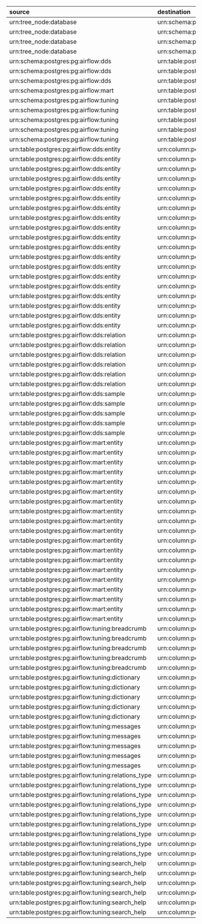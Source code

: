 | source                                              | destination                                                               | type     | loaded_by      | attribute   |
|:----------------------------------------------------|:--------------------------------------------------------------------------|:---------|:---------------|:------------|
| urn:tree_node:database                              | urn:schema:postgres:pg:airflow:dds                                        | Contains | dd_load_dds_pg | non         |
| urn:tree_node:database                              | urn:schema:postgres:pg:airflow:mart                                       | Contains | dd_load_dds_pg | non         |
| urn:tree_node:database                              | urn:schema:postgres:pg:airflow:public                                     | Contains | dd_load_dds_pg | non         |
| urn:tree_node:database                              | urn:schema:postgres:pg:airflow:tuning                                     | Contains | dd_load_dds_pg | non         |
| urn:schema:postgres:pg:airflow:dds                  | urn:table:postgres:pg:airflow:dds:entity                                  | Contains | dd_load_dds_pg | non         |
| urn:schema:postgres:pg:airflow:dds                  | urn:table:postgres:pg:airflow:dds:relation                                | Contains | dd_load_dds_pg | non         |
| urn:schema:postgres:pg:airflow:dds                  | urn:table:postgres:pg:airflow:dds:sample                                  | Contains | dd_load_dds_pg | non         |
| urn:schema:postgres:pg:airflow:mart                 | urn:table:postgres:pg:airflow:mart:entity                                 | Contains | dd_load_dds_pg | non         |
| urn:schema:postgres:pg:airflow:tuning               | urn:table:postgres:pg:airflow:tuning:breadcrumb                           | Contains | dd_load_dds_pg | non         |
| urn:schema:postgres:pg:airflow:tuning               | urn:table:postgres:pg:airflow:tuning:dictionary                           | Contains | dd_load_dds_pg | non         |
| urn:schema:postgres:pg:airflow:tuning               | urn:table:postgres:pg:airflow:tuning:messages                             | Contains | dd_load_dds_pg | non         |
| urn:schema:postgres:pg:airflow:tuning               | urn:table:postgres:pg:airflow:tuning:relations_type                       | Contains | dd_load_dds_pg | non         |
| urn:schema:postgres:pg:airflow:tuning               | urn:table:postgres:pg:airflow:tuning:search_help                          | Contains | dd_load_dds_pg | non         |
| urn:table:postgres:pg:airflow:dds:entity            | urn:column:postgres:pg:airflow:dds:entity:codes                           | Contains | dd_load_dds_pg | non         |
| urn:table:postgres:pg:airflow:dds:entity            | urn:column:postgres:pg:airflow:dds:entity:entity_name                     | Contains | dd_load_dds_pg | non         |
| urn:table:postgres:pg:airflow:dds:entity            | urn:column:postgres:pg:airflow:dds:entity:entity_name_short               | Contains | dd_load_dds_pg | non         |
| urn:table:postgres:pg:airflow:dds:entity            | urn:column:postgres:pg:airflow:dds:entity:entity_type                     | Contains | dd_load_dds_pg | non         |
| urn:table:postgres:pg:airflow:dds:entity            | urn:column:postgres:pg:airflow:dds:entity:filters                         | Contains | dd_load_dds_pg | non         |
| urn:table:postgres:pg:airflow:dds:entity            | urn:column:postgres:pg:airflow:dds:entity:grid                            | Contains | dd_load_dds_pg | non         |
| urn:table:postgres:pg:airflow:dds:entity            | urn:column:postgres:pg:airflow:dds:entity:htmls                           | Contains | dd_load_dds_pg | non         |
| urn:table:postgres:pg:airflow:dds:entity            | urn:column:postgres:pg:airflow:dds:entity:info                            | Contains | dd_load_dds_pg | non         |
| urn:table:postgres:pg:airflow:dds:entity            | urn:column:postgres:pg:airflow:dds:entity:json_data                       | Contains | dd_load_dds_pg | non         |
| urn:table:postgres:pg:airflow:dds:entity            | urn:column:postgres:pg:airflow:dds:entity:json_data_ui                    | Contains | dd_load_dds_pg | non         |
| urn:table:postgres:pg:airflow:dds:entity            | urn:column:postgres:pg:airflow:dds:entity:json_system                     | Contains | dd_load_dds_pg | non         |
| urn:table:postgres:pg:airflow:dds:entity            | urn:column:postgres:pg:airflow:dds:entity:links                           | Contains | dd_load_dds_pg | non         |
| urn:table:postgres:pg:airflow:dds:entity            | urn:column:postgres:pg:airflow:dds:entity:loaded_by                       | Contains | dd_load_dds_pg | non         |
| urn:table:postgres:pg:airflow:dds:entity            | urn:column:postgres:pg:airflow:dds:entity:notifications                   | Contains | dd_load_dds_pg | non         |
| urn:table:postgres:pg:airflow:dds:entity            | urn:column:postgres:pg:airflow:dds:entity:processed_dttm                  | Contains | dd_load_dds_pg | non         |
| urn:table:postgres:pg:airflow:dds:entity            | urn:column:postgres:pg:airflow:dds:entity:search_data                     | Contains | dd_load_dds_pg | non         |
| urn:table:postgres:pg:airflow:dds:entity            | urn:column:postgres:pg:airflow:dds:entity:tables                          | Contains | dd_load_dds_pg | non         |
| urn:table:postgres:pg:airflow:dds:entity            | urn:column:postgres:pg:airflow:dds:entity:tags                            | Contains | dd_load_dds_pg | non         |
| urn:table:postgres:pg:airflow:dds:entity            | urn:column:postgres:pg:airflow:dds:entity:urn                             | Contains | dd_load_dds_pg | non         |
| urn:table:postgres:pg:airflow:dds:relation          | urn:column:postgres:pg:airflow:dds:relation:attribute                     | Contains | dd_load_dds_pg | non         |
| urn:table:postgres:pg:airflow:dds:relation          | urn:column:postgres:pg:airflow:dds:relation:destination                   | Contains | dd_load_dds_pg | non         |
| urn:table:postgres:pg:airflow:dds:relation          | urn:column:postgres:pg:airflow:dds:relation:loaded_by                     | Contains | dd_load_dds_pg | non         |
| urn:table:postgres:pg:airflow:dds:relation          | urn:column:postgres:pg:airflow:dds:relation:processed_dttm                | Contains | dd_load_dds_pg | non         |
| urn:table:postgres:pg:airflow:dds:relation          | urn:column:postgres:pg:airflow:dds:relation:source                        | Contains | dd_load_dds_pg | non         |
| urn:table:postgres:pg:airflow:dds:relation          | urn:column:postgres:pg:airflow:dds:relation:type                          | Contains | dd_load_dds_pg | non         |
| urn:table:postgres:pg:airflow:dds:sample            | urn:column:postgres:pg:airflow:dds:sample:cnt_rows                        | Contains | dd_load_dds_pg | non         |
| urn:table:postgres:pg:airflow:dds:sample            | urn:column:postgres:pg:airflow:dds:sample:column_def                      | Contains | dd_load_dds_pg | non         |
| urn:table:postgres:pg:airflow:dds:sample            | urn:column:postgres:pg:airflow:dds:sample:processed_dttm                  | Contains | dd_load_dds_pg | non         |
| urn:table:postgres:pg:airflow:dds:sample            | urn:column:postgres:pg:airflow:dds:sample:sample_data                     | Contains | dd_load_dds_pg | non         |
| urn:table:postgres:pg:airflow:dds:sample            | urn:column:postgres:pg:airflow:dds:sample:urn                             | Contains | dd_load_dds_pg | non         |
| urn:table:postgres:pg:airflow:mart:entity           | urn:column:postgres:pg:airflow:mart:entity:codes                          | Contains | dd_load_dds_pg | non         |
| urn:table:postgres:pg:airflow:mart:entity           | urn:column:postgres:pg:airflow:mart:entity:entity_name                    | Contains | dd_load_dds_pg | non         |
| urn:table:postgres:pg:airflow:mart:entity           | urn:column:postgres:pg:airflow:mart:entity:entity_name_short              | Contains | dd_load_dds_pg | non         |
| urn:table:postgres:pg:airflow:mart:entity           | urn:column:postgres:pg:airflow:mart:entity:entity_type                    | Contains | dd_load_dds_pg | non         |
| urn:table:postgres:pg:airflow:mart:entity           | urn:column:postgres:pg:airflow:mart:entity:grid                           | Contains | dd_load_dds_pg | non         |
| urn:table:postgres:pg:airflow:mart:entity           | urn:column:postgres:pg:airflow:mart:entity:htmls                          | Contains | dd_load_dds_pg | non         |
| urn:table:postgres:pg:airflow:mart:entity           | urn:column:postgres:pg:airflow:mart:entity:info                           | Contains | dd_load_dds_pg | non         |
| urn:table:postgres:pg:airflow:mart:entity           | urn:column:postgres:pg:airflow:mart:entity:json_data                      | Contains | dd_load_dds_pg | non         |
| urn:table:postgres:pg:airflow:mart:entity           | urn:column:postgres:pg:airflow:mart:entity:json_data_ui                   | Contains | dd_load_dds_pg | non         |
| urn:table:postgres:pg:airflow:mart:entity           | urn:column:postgres:pg:airflow:mart:entity:json_system                    | Contains | dd_load_dds_pg | non         |
| urn:table:postgres:pg:airflow:mart:entity           | urn:column:postgres:pg:airflow:mart:entity:links                          | Contains | dd_load_dds_pg | non         |
| urn:table:postgres:pg:airflow:mart:entity           | urn:column:postgres:pg:airflow:mart:entity:load_dt                        | Contains | dd_load_dds_pg | non         |
| urn:table:postgres:pg:airflow:mart:entity           | urn:column:postgres:pg:airflow:mart:entity:loaded_by                      | Contains | dd_load_dds_pg | non         |
| urn:table:postgres:pg:airflow:mart:entity           | urn:column:postgres:pg:airflow:mart:entity:notifications                  | Contains | dd_load_dds_pg | non         |
| urn:table:postgres:pg:airflow:mart:entity           | urn:column:postgres:pg:airflow:mart:entity:processed_dttm                 | Contains | dd_load_dds_pg | non         |
| urn:table:postgres:pg:airflow:mart:entity           | urn:column:postgres:pg:airflow:mart:entity:search_data                    | Contains | dd_load_dds_pg | non         |
| urn:table:postgres:pg:airflow:mart:entity           | urn:column:postgres:pg:airflow:mart:entity:tables                         | Contains | dd_load_dds_pg | non         |
| urn:table:postgres:pg:airflow:mart:entity           | urn:column:postgres:pg:airflow:mart:entity:tags                           | Contains | dd_load_dds_pg | non         |
| urn:table:postgres:pg:airflow:mart:entity           | urn:column:postgres:pg:airflow:mart:entity:urn                            | Contains | dd_load_dds_pg | non         |
| urn:table:postgres:pg:airflow:tuning:breadcrumb     | urn:column:postgres:pg:airflow:tuning:breadcrumb:breadcrumb_entity        | Contains | dd_load_dds_pg | non         |
| urn:table:postgres:pg:airflow:tuning:breadcrumb     | urn:column:postgres:pg:airflow:tuning:breadcrumb:breadcrumb_urn           | Contains | dd_load_dds_pg | non         |
| urn:table:postgres:pg:airflow:tuning:breadcrumb     | urn:column:postgres:pg:airflow:tuning:breadcrumb:loaded_by                | Contains | dd_load_dds_pg | non         |
| urn:table:postgres:pg:airflow:tuning:breadcrumb     | urn:column:postgres:pg:airflow:tuning:breadcrumb:processed_dttm           | Contains | dd_load_dds_pg | non         |
| urn:table:postgres:pg:airflow:tuning:breadcrumb     | urn:column:postgres:pg:airflow:tuning:breadcrumb:urn                      | Contains | dd_load_dds_pg | non         |
| urn:table:postgres:pg:airflow:tuning:dictionary     | urn:column:postgres:pg:airflow:tuning:dictionary:code                     | Contains | dd_load_dds_pg | non         |
| urn:table:postgres:pg:airflow:tuning:dictionary     | urn:column:postgres:pg:airflow:tuning:dictionary:loaded_by                | Contains | dd_load_dds_pg | non         |
| urn:table:postgres:pg:airflow:tuning:dictionary     | urn:column:postgres:pg:airflow:tuning:dictionary:message_code             | Contains | dd_load_dds_pg | non         |
| urn:table:postgres:pg:airflow:tuning:dictionary     | urn:column:postgres:pg:airflow:tuning:dictionary:processed_dttm           | Contains | dd_load_dds_pg | non         |
| urn:table:postgres:pg:airflow:tuning:dictionary     | urn:column:postgres:pg:airflow:tuning:dictionary:type                     | Contains | dd_load_dds_pg | non         |
| urn:table:postgres:pg:airflow:tuning:messages       | urn:column:postgres:pg:airflow:tuning:messages:code                       | Contains | dd_load_dds_pg | non         |
| urn:table:postgres:pg:airflow:tuning:messages       | urn:column:postgres:pg:airflow:tuning:messages:lang                       | Contains | dd_load_dds_pg | non         |
| urn:table:postgres:pg:airflow:tuning:messages       | urn:column:postgres:pg:airflow:tuning:messages:loaded_by                  | Contains | dd_load_dds_pg | non         |
| urn:table:postgres:pg:airflow:tuning:messages       | urn:column:postgres:pg:airflow:tuning:messages:processed_dttm             | Contains | dd_load_dds_pg | non         |
| urn:table:postgres:pg:airflow:tuning:messages       | urn:column:postgres:pg:airflow:tuning:messages:text                       | Contains | dd_load_dds_pg | non         |
| urn:table:postgres:pg:airflow:tuning:relations_type | urn:column:postgres:pg:airflow:tuning:relations_type:attribute_group_code | Contains | dd_load_dds_pg | non         |
| urn:table:postgres:pg:airflow:tuning:relations_type | urn:column:postgres:pg:airflow:tuning:relations_type:attribute_type       | Contains | dd_load_dds_pg | non         |
| urn:table:postgres:pg:airflow:tuning:relations_type | urn:column:postgres:pg:airflow:tuning:relations_type:loaded_by            | Contains | dd_load_dds_pg | non         |
| urn:table:postgres:pg:airflow:tuning:relations_type | urn:column:postgres:pg:airflow:tuning:relations_type:processed_dttm       | Contains | dd_load_dds_pg | non         |
| urn:table:postgres:pg:airflow:tuning:relations_type | urn:column:postgres:pg:airflow:tuning:relations_type:relation_type        | Contains | dd_load_dds_pg | non         |
| urn:table:postgres:pg:airflow:tuning:relations_type | urn:column:postgres:pg:airflow:tuning:relations_type:source_group_code    | Contains | dd_load_dds_pg | non         |
| urn:table:postgres:pg:airflow:tuning:relations_type | urn:column:postgres:pg:airflow:tuning:relations_type:source_type          | Contains | dd_load_dds_pg | non         |
| urn:table:postgres:pg:airflow:tuning:relations_type | urn:column:postgres:pg:airflow:tuning:relations_type:target_group_code    | Contains | dd_load_dds_pg | non         |
| urn:table:postgres:pg:airflow:tuning:relations_type | urn:column:postgres:pg:airflow:tuning:relations_type:target_type          | Contains | dd_load_dds_pg | non         |
| urn:table:postgres:pg:airflow:tuning:search_help    | urn:column:postgres:pg:airflow:tuning:search_help:info_code               | Contains | dd_load_dds_pg | non         |
| urn:table:postgres:pg:airflow:tuning:search_help    | urn:column:postgres:pg:airflow:tuning:search_help:loaded_by               | Contains | dd_load_dds_pg | non         |
| urn:table:postgres:pg:airflow:tuning:search_help    | urn:column:postgres:pg:airflow:tuning:search_help:name                    | Contains | dd_load_dds_pg | non         |
| urn:table:postgres:pg:airflow:tuning:search_help    | urn:column:postgres:pg:airflow:tuning:search_help:processed_dttm          | Contains | dd_load_dds_pg | non         |
| urn:table:postgres:pg:airflow:tuning:search_help    | urn:column:postgres:pg:airflow:tuning:search_help:title_code              | Contains | dd_load_dds_pg | non         |
| urn:table:postgres:pg:airflow:tuning:search_help    | urn:column:postgres:pg:airflow:tuning:search_help:type                    | Contains | dd_load_dds_pg | non         |
